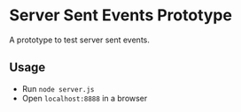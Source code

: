 # Server Sent Events Prototype

A prototype to test server sent events.

## Usage

* Run `node server.js`
* Open `localhost:8888` in a browser
